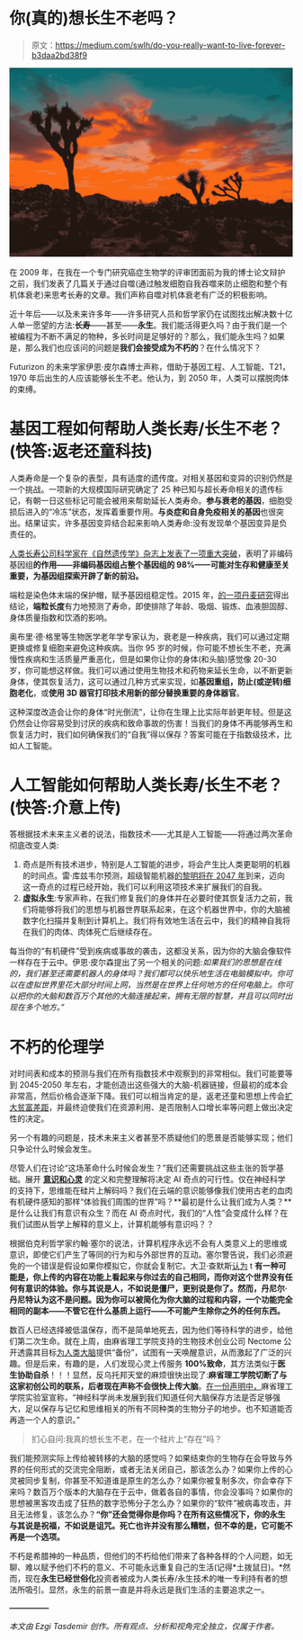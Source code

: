 # 你(真的)想长生不老吗？

> 原文：<https://medium.com/swlh/do-you-really-want-to-live-forever-b3daa2bd38f9>

![](img/43072be90747950c503e750e8d3fd5fe.png)

在 2009 年，在我在一个专门研究癌症生物学的评审团面前为我的博士论文辩护之前，我们发表了几篇关于通过自噬(通过触发细胞自我吞噬来防止细胞和整个有机体衰老)来思考长寿的文章。我们声称自噬对机体衰老有广泛的积极影响。

近十年后——以及未来许多年——许多研究人员和哲学家仍在试图找出解决数十亿人单一愿望的方法:**长寿**——甚至——**永生**。我们能活得更久吗？由于我们是一个被编程为不断不满足的物种，多长时间是足够好的？那么，我们能永生吗？如果是，那么我们也应该问的问题是**我们会接受成为不朽的**？在什么情况下？

Futurizon 的未来学家伊恩·皮尔森博士声称，借助于基因工程、人工智能、T21，1970 年后出生的人应该能够长生不老。他认为，到 2050 年，人类可以摆脱肉体的束缚。

# 基因工程如何帮助人类长寿/长生不老？(快答:返老还童科技)

人类寿命是一个复杂的表型，具有适度的遗传度。对相关基因和变异的识别仍然是一个挑战。一项新的大规模国际研究确定了 25 种已知与超长寿命相关的遗传标记，有朝一日这些标记可能会被用来帮助延长人类寿命。**参与衰老的基因**，细胞受损后进入的“冷冻”状态，发挥着重要作用。**与炎症和自身免疫相关的基因**也很突出。结果证实，许多基因变异结合起来影响人类寿命:没有发现单个基因变异是负责任的。

[人类长寿公司科学家在《自然遗传学》杂志上发表了一项重大突破](https://www.humanlongevity.com/human-longevity-inc-scientists-publish-paper-diving-deeper-into-non-coding-genome-which-represents-98-of-the-human-genome/)，表明了非编码基因组**的作用——非编码基因组占整个基因组的 98%——可能对生存和健康至关重要，为基因组探索开辟了新的前沿。**

端粒是染色体末端的保护帽，赋予基因组稳定性。2015 年，[的一项丹麦研究](https://jnci.oxfordjournals.org/content/107/6/djv074.short)得出结论，**端粒长度**有力地预测了寿命，即使排除了年龄、吸烟、锻炼、血液胆固醇、身体质量指数和饮酒的影响。

奥布里·德·格里等生物医学老年学专家认为，衰老是一种疾病，我们可以通过定期更换或修复细胞来避免这种疾病。当你 95 岁的时候，你可能不想长生不老，充满慢性疾病和生活质量严重恶化，但是如果你让你的身体(和头脑)感觉像 20-30 岁，你可能想这样做。我们可以通过使用生物技术和药物来延长生命，以不断更新身体，使其恢复活力，这可以通过几种方式来实现，如**基因重组，防止(或逆转)细胞老化**，或**使用 3D 器官打印技术用新的部分替换重要的身体器官**。

这种深度改造会让你的身体“时光倒流”，让你在生理上比实际年龄更年轻。但是这仍然会让你容易受到讨厌的疾病和致命事故的伤害！当我们的身体不再能够再生和恢复活力时，我们如何确保我们的“自我”得以保存？答案可能在于指数级技术，比如人工智能。

# 人工智能如何帮助人类长寿/长生不老？(快答:介意上传)

答根据技术未来主义者的说法，指数技术——尤其是人工智能——将通过两次革命彻底改变人类:

1.  奇点是所有技术进步，特别是人工智能的进步，将会产生比人类更聪明的机器的时间点。雷·库兹韦尔预测，超级智能机器[的黎明将在 2047 年](https://futurism.com/softbank-ceo-the-singularity-will-happen-by-2047/)到来，迈向这一奇点的过程已经开始，我们可以利用这项技术来扩展我们的自我。
2.  **虚拟永生**:专家声称，在我们修复我们的身体并在必要时使其恢复活力之前，我们将能够将我们的思想与机器世界联系起来，在这个机器世界中，你的大脑被数字化扫描并复制到计算机上。我们将有效地生活在云中，我们的精神自我将在我们的肉体、肉体死亡后继续存在。

每当你的“有机硬件”受到疾病或事故的袭击，这都没关系，因为你的大脑会像软件一样存在于云中。伊恩·皮尔森提出了另一个相关的问题:*如果我们的思想是在线的，我们甚至还需要机器人的身体吗？我们都可以快乐地生活在电脑模拟中。你可以在虚拟世界里花大部分时间上网，当然是在世界上任何地方的任何电脑上。你可以把你的大脑和数百万个其他的大脑连接起来，拥有无限的智慧，并且可以同时出现在多个地方。”*

# 不朽的伦理学

对时间表和成本的预测与我们在所有指数技术中观察到的非常相似。我们可能要等到 2045-2050 年左右，才能创造出这些强大的大脑-机器链接，但最初的成本会非常高，然后价格会逐渐下降。我们可以相当肯定的是，返老还童和思想上传会[扩大贫富差距](https://aeon.co/ideas/how-can-life-extending-treatments-be-available-for-all)，并最终迫使我们在资源利用、是否限制人口增长率等问题上做出决定性的决定。

另一个有趣的问题是，技术未来主义者甚至不质疑他们的愿景是否能够实现；他们只争论什么时候会发生。

尽管人们在讨论“这场革命什么时候会发生？”我们还需要挑战这些主张的哲学基础。展开 [**意识和心灵**](https://www.livescience.com/47096-theories-seek-to-explain-consciousness.html) 的定义和完整理解将决定 AI 奇点的可行性。仅在神经科学的支持下，思维能在硅片上解码吗？我们在云端的意识能够像我们使用古老的血肉有机硬件感知的那样“体验我们周围的世界”吗？**最初是什么让我们成为人类？**是什么让我们有意识有众生？而在 AI 奇点时代，我们的“人性”会变成什么样？在我们试图从哲学上解释的意义上，计算机能够有意识吗？？

根据伯克利哲学家约翰·塞尔的说法，计算机程序永远不会有人类意义上的思维或意识，即使它们产生了等同的行为和与外部世界的互动。塞尔警告说，我们必须避免的一个错误是假设如果你模拟它，你就会复制它。大卫·查默斯[认为](https://aeon.co/videos/new-realities-are-imminent-how-vr-reframes-big-questions-in-philosophy) t **有一种可能是，你上传的内容在功能上看起来与你过去的自己相同，而你对这个世界没有任何有意识的体验。你与其说是人，不如说是僵尸，更别说是你了。然而，丹尼尔·丹尼特认为这不是问题。因为你可以被简化为你大脑的过程和内容，一个功能完全相同的副本——不管它在什么基质上运行——不可能产生除你之外的任何东西。**

数百人已经选择被低温保存，而不是简单地死去，因为他们等待科学的进步，给他们第二次生命。就在上周，由麻省理工学院支持的生物技术创业公司 Nectome 公开透露其目标[为人类大脑](https://www.technologyreview.com/s/610456/a-startup-is-pitching-a-mind-uploading-service-that-is-100-percent-fatal/)提供“备份”，试图有一天唤醒意识，从而激起了广泛的兴趣。但是后来，有趣的是，人们发现心灵上传服务 **100%致命**，其方法类似于**医生协助自杀**！！！显然，反乌托邦天堂的麻烦很快出现了:**麻省理工学院切断了与这家初创公司的联系，后者现在声称不会很快上传大脑**。[在一份声明中，](https://www.media.mit.edu/posts/the-media-lab-and-nectome/)麻省理工学院实验室宣称，“神经科学尚未发展到我们知道任何大脑保存方法是否足够强大，足以保存与记忆和思维相关的所有不同种类的生物分子的地步。也不知道能否再造一个人的意识。”

> 扪心自问:我真的想长生不老，在一个硅片上“存在”吗？

我们能预测实际上传给被转移的大脑的感觉吗？如果结束你的生物存在会导致与外界的任何形式的交流完全阻断，或者无法关闭自己，那该怎么办？如果你上传的心灵被同步复制，你甚至不知道谁是原生的怎么办？如果你被复制多次，你会幸存下来吗？数百万个版本的大脑存在于云中，做着各自的事情，你会没事吗？如果你的思想被黑客攻击成了狂热的数字恐怖分子怎么办？如果你的“软件”被病毒攻击，并且无法修复，该怎么办？**“你”还会觉得你是你吗？在所有这些情况下，你的永生与其说是祝福，不如说是诅咒。死亡也许并没有那么糟糕，但不幸的是，它可能不再是一个选项。**

不朽是希腊神的一种品质，但他们的不朽给他们带来了各种各样的个人问题，如无聊、难以赋予他们不朽的意义、不可能永远重复自己的生活(记得*土拨鼠日)。*然而，现在**永生已经世俗化**投资者被成为人类长寿/永生技术的唯一专利持有者的想法所吸引。显然，永生的前景一直是并将永远是我们生活的主要追求之一。

**—————**

*本文由 Ezgi Tasdemir 创作。所有观点、分析和视角完全独立，仅属于作者。*